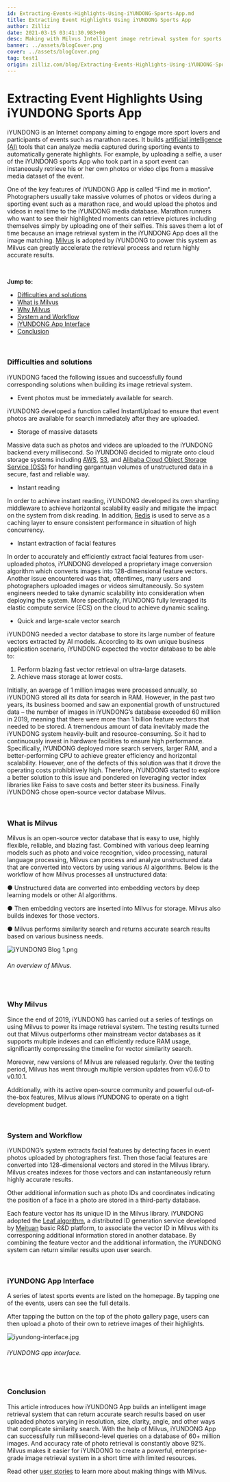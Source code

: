 ```yaml
---
id: Extracting-Events-Highlights-Using-iYUNDONG-Sports-App.md
title: Extracting Event Highlights Using iYUNDONG Sports App
author: Zilliz
date: 2021-03-15 03:41:30.983+00
desc: Making with Milvus Intelligent image retrieval system for sports App iYUNDONG
banner: ../assets/blogCover.png
cover: ../assets/blogCover.png
tag: test1
origin: zilliz.com/blog/Extracting-Events-Highlights-Using-iYUNDONG-Sports-App
---
```

  
# Extracting Event Highlights Using iYUNDONG Sports App
iYUNDONG is an Internet company aiming to engage more sport lovers and participants of events such as marathon races. It builds [artificial intelligence (AI)](https://en.wikipedia.org/wiki/Artificial_intelligence) tools that can analyze media captured during sporting events to automatically generate highlights. For example, by uploading a selfie, a user of the iYUNDONG sports App who took part in a sport event can instaneously retrieve his or her own photos or video clips from a massive media dataset of the event.

 

One of the key features of iYUNDONG App is called “Find me in motion“.  Photographers usually take massive volumes of photos or videos during a sporting event such as a marathon race, and would upload the photos and videos in real time to the iYUNDONG media database. Marathon runners who want to see their highlighted moments can retrieve pictures including themselves simply by uploading one of their selfies. This saves them a lot of time because an image retrieval system in the iYUNDONG App does all the image matching. [Milvus](http://milvus.io/) is adopted by iYUNDONG to power this system as Milvus can greatly accelerate the retrieval process and return highly accurate results.

<br/>

**Jump to:**
- [Difficulties and solutions](#difficulties-and-solutions)
- [What is Milvus](#what-is-milvus)
- [Why Milvus](#why-milvus)
- [System and Workflow](#system-and-workflow)
- [iYUNDONG App Interface](#iyundong-app-interface)
- [Conclusion](#conclusion)

<br/>

### Difficulties and solutions

iYUNDONG faced the following issues and successfully found corresponding solutions when building its image retrieval system. 

- Event photos must be immediately available for search.

iYUNDONG developed a function called InstantUpload to ensure that event photos are available for search immediately after they are uploaded.

- Storage of massive datasets

Massive data such as photos and videos are uploaded to the iYUNDONG backend every millisecond. So iYUNDONG decided to migrate onto cloud storage systems including [AWS](https://aws.amazon.com/), [S3](https://aws.amazon.com/s3/?nc1=h_ls), and [Alibaba Cloud Object Storage Service (OSS)](https://www.alibabacloud.com/product/oss) for handling gargantuan volumes of unstructured data in a secure, fast and reliable way.

- Instant reading

In order to achieve instant reading, iYUNDONG developed its own sharding middleware to achieve horizontal scalability easily and mitigate the impact on the system from disk reading. In addition, [Redis](https://redis.io/) is used to serve as a caching layer to ensure consistent performance in situation of high concurrency.

- Instant extraction of facial features

In order to accurately and efficiently extract facial features from user-uploaded photos, iYUNDONG developed a proprietary image conversion algorithm which converts images into 128-dimensional feature vectors. Another issue encountered was that, oftentimes, many users and photographers uploaded images or videos simultaneously. So system engineers needed to take dynamic scalability into consideration when deploying the system. More specifically, iYUNDONG fully leveraged its elastic compute service (ECS) on the cloud to achieve dynamic scaling.

- Quick and large-scale vector search

iYUNDONG needed a vector database to store its large number of feature vectors extracted by AI models. According to its own unique business application scenario, iYUNDONG expected the vector database to be able to: 
1. Perform blazing fast vector retrieval on ultra-large datasets. 
2. Achieve mass storage at lower costs.

Initially, an average of 1 million images were processed annually, so iYUNDONG stored all its data for search in RAM. However, in the past two years, its business boomed and saw an exponential growth of unstructured data – the number of images in iYUNDONG’s database exceeded 60 milllion in 2019, meaning that there were more than 1 billion feature vectors that needed to be stored. A tremendous amount of data inevitably made the iYUNDONG system heavily-built and resource-consuming. So it had to continuously invest in hardware facilities to ensure high performance. Specifically, iYUNDONG deployed more search servers, larger RAM, and a better-performing CPU to achieve greater efficiency and horizontal scalability. However, one of the defects of this solution was that it drove the operating costs prohibitively high. Therefore, iYUNDONG started to explore a better solution to this issue and pondered on leveraging vector index libraries like Faiss to save costs and better steer its business. Finally iYUNDONG chose open-source vector database Milvus.

<br/>

### What is Milvus

Milvus is an open-source vector database that is easy to use, highly flexible, reliable, and blazing fast. Combined with various deep learning models such as photo and voice recognition, video processing, natural language processing, Milvus can process and analyze unstructured data that are converted into vectors by using various AI algorithms. Below is the workflow of how Milvus processes all unstructured data:

● Unstructured data are converted into embedding vectors by deep learning models or other AI algorithms.

● Then embedding vectors are inserted into Milvus for storage. Milvus also builds indexes for those vectors.

● Milvus performs similarity search and returns accurate search results based on various business needs.

![iYUNDONG Blog 1.png](https://zilliz-cms.s3.us-west-2.amazonaws.com/i_YUNDONG_Blog_1_d8abe065ae.png)
###### *An overview of Milvus.*

<br/>

### Why Milvus
Since the end of 2019, iYUNDONG has carried out a series of testings on using Milvus to power its image retrieval system. The testing results turned out that Milvus outperforms other mainstream vector databases as it supports multiple indexes and can efficiently reduce RAM usage, significantly compressing the timeline for vector similarity search. 

Moreover, new versions of Milvus are released regularly. Over the testing period, Milvus has went through multiple version updates from v0.6.0 to v0.10.1.

Additionally, with its active open-source community and powerful out-of-the-box features, Milvus allows iYUNDONG to operate on a tight development budget.

<br/>

### System and Workflow
iYUNDONG’s system extracts facial features by detecting faces in event photos uploaded by photographers first. Then those facial features are converted into 128-dimensional vectors and stored in the Milvus library. Milvus creates indexes for those vectors and can instantaneously return highly accurate results. 

Other additional information such as photo IDs and coordinates indicating the position of a face in a photo are stored in a third-party database.

Each feature vector has its unique ID in the Milvus library. iYUNDONG adopted the [Leaf algorithm](https://github.com/Meituan-Dianping/Leaf), a distributed ID generation service developed by [Meituan](https://about.meituan.com/en) basic R&D platform, to associate the vector ID in Milvus with its corresponing additional information stored in another database. By combining the feature vector and the additional information, the iYUNDONG system can return similar results upon user search.

 <br/>

### iYUNDONG App Interface
A series of latest sports events are listed on the homepage. By tapping one of the events, users can see the full details.

After tapping the button on the top of the photo gallery page, users can then upload a photo of their own to retrieve images of their highlights. 

![iyundong-interface.jpg](https://zilliz-cms.s3.us-west-2.amazonaws.com/iyundong_interface_3da684d206.jpg)
###### *iYUNDONG app interface.*

<br/>

### Conclusion
This article introduces how iYUNDONG App builds an intelligent image retrieval system that can return accurate search results based on user uploaded photos varying in resolution, size, clarity, angle, and other ways that complicate similarity search. With the help of Milvus, iYUNDONG App can successfully run millisecond-level queries on a database of 60+ million images. And accuracy rate of photo retrieval is constantly above 92%. Milvus makes it easier for iYUNDONG to create a powerful, enterprise-grade image retrieval system in a short time with limited resources.


Read other [user stories](https://zilliz.com/user-stories) to learn more about making things with Milvus.



  